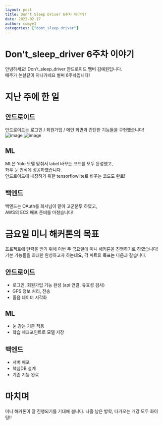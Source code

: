 ```yaml
---
layout: post
title: Don't Sleep Driver 6주차 이야기!
date: 2022-02-17
author: comye1
categories: ["dont_sleep_driver"]
---
```


# Don't_sleep_driver 6주차 이야기

안녕하세요! Don't_sleep_driver 안드로이드 멤버 김예원입니다.  
매주가 쏜살같이 지나가네요 벌써 6주차입니다!

# 지난 주에 한 일

## 안드로이드

안드로이드는 로그인 / 회원가입 / 메인 화면과 간단한 기능들을 구현했습니다!
![image](https://user-images.githubusercontent.com/50735594/154389741-c33c7c5c-956b-44e4-a8b5-5c68047559c4.png)
![image](https://user-images.githubusercontent.com/50735594/154389788-0ff294e6-8b80-4e05-a28f-42106771e631.png)


## ML

ML은 Yolo 모델 맞춰서 label 바꾸는 코드를 모두 완성했고,  
좌우 눈 인식에 성공하였습니다.     
안드로이드에 내장하기 위한 tensorflowlite로 바꾸는 코드도 완료!   


## 백엔드

백엔드는 OAuth를 희서님이 맡아 고군분투 하였고,   
AWS의 EC2 배포 준비를 마쳤습니다!


# 금요일 미니 해커톤의 목표

프로젝트에 탄력을 받기 위해 이번 주 금요일에 미니 해커톤을 진행하기로 하였습니다!  
기본 기능들을 최대한 완성하고자 하는데요, 각 파트의 목표는 다음과 같습니다.

## 안드로이드

- 로그인, 회원가입 기능 완성 (api 연결, 유효성 검사)
- GPS 정보 처리, 전송
- 졸음 데이터 시각화


## ML

- 눈 감는 기준 적용
- 학습 체크포인트로 모델 저장 

## 백엔드

- 서버 배포
- 핵심DB 설계 
- 기존 기능 완료

# 마치며
미니 해커톤이 잘 진행되기를 기대해 봅니다.
나흘 남은 방학, 다가오는 개강 모두 화이팅!!
